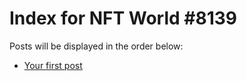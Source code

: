# Index for NFT World #8139
Posts will be displayed in the order below:

- [Your first post](./001-first.md)


